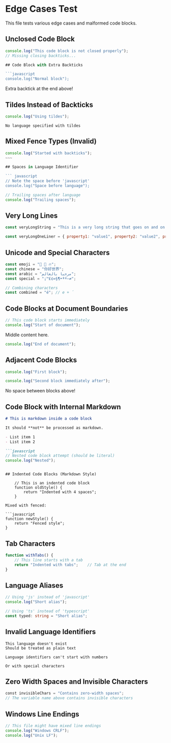 # Edge Cases Test

This file tests various edge cases and malformed code blocks.

## Unclosed Code Block

```javascript
console.log("This code block is not closed properly");
// Missing closing backticks...

## Code Block with Extra Backticks

```javascript
console.log("Normal block");
````

Extra backtick at the end above!

## Tildes Instead of Backticks

~~~javascript
console.log("Using tildes");
~~~

~~~
No language specified with tildes
~~~

## Mixed Fence Types (Invalid)

```javascript
console.log("Started with backticks");
~~~

## Spaces in Language Identifier

``` javascript
// Note the space before 'javascript'
console.log("Space before language");
```

```javascript  
// Trailing spaces after language
console.log("Trailing spaces");
```

## Very Long Lines

```javascript
const veryLongString = "This is a very long string that goes on and on and on and on and on and on and on and on and on and on and on and on and on and on and on and on and on and on and on and on and on and on and on and on and on and on and on and on and on and on and on and on and on and on";

const veryLongOneLiner = { property1: "value1", property2: "value2", property3: "value3", property4: "value4", property5: "value5", property6: "value6", property7: "value7", property8: "value8" };
```

## Unicode and Special Characters

```javascript
const emoji = "🚀 🎉 🔥";
const chinese = "你好世界";
const arabic = "مرحبا بالعالم";
const special = "¡™£¢∞§¶•ªº–≠";

// Combining characters
const combined = "é"; // e + ́
```

## Code Blocks at Document Boundaries

```javascript
// This code block starts immediately
console.log("Start of document");
```

Middle content here.

```javascript
console.log("End of document");
```

## Adjacent Code Blocks

```javascript
console.log("First block");
```
```typescript
console.log("Second block immediately after");
```

No space between blocks above!

## Code Block with Internal Markdown

```markdown
# This is markdown inside a code block

It should **not** be processed as markdown.

- List item 1
- List item 2

```javascript
// Nested code block attempt (should be literal)
console.log("Nested");
```
```

## Indented Code Blocks (Markdown Style)

    // This is an indented code block
    function oldStyle() {
        return "Indented with 4 spaces";
    }

Mixed with fenced:

```javascript
function newStyle() {
    return "Fenced style";
}
```

## Tab Characters

```javascript
function withTabs() {
	// This line starts with a tab
	return "Indented with tabs";	// Tab at the end	
}
```

## Language Aliases

```js
// Using 'js' instead of 'javascript'
console.log("Short alias");
```

```ts
// Using 'ts' instead of 'typescript'
const typed: string = "Short alias";
```

## Invalid Language Identifiers

```nosuchlanguage
This language doesn't exist
Should be treated as plain text
```

```123invalid
Language identifiers can't start with numbers
```

```-invalid-
Or with special characters
```

## Zero Width Spaces and Invisible Characters

```javascript
const​‌‍ invisibleChars = "Contains zero-width spaces";
// The variable name above contains invisible characters
```

## Windows Line Endings

```javascript
// This file might have mixed line endings
console.log("Windows CRLF");
console.log("Unix LF");
```